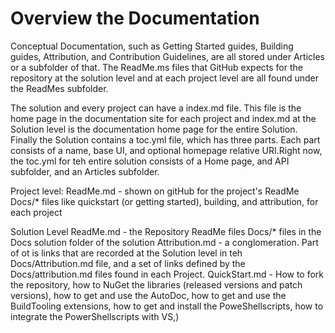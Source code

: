 # Overview the Documentation
Conceptual Documentation, such as Getting Started guides, Building guides, Attribution, and Contribution Guidelines, are all stored under Articles or a subfolder of that.
The ReadMe.ms files that GitHub expects for the repository at the solution level and at each project level are all found under the ReadMes subfolder.

The solution and every project can have a index.md file. This file is the home page in the documentation site for each project and index.md at the Solution level is the documentation home page for the entire Solution. Finally the Solution contains a toc.yml file, which has three parts. Each part consists of a name, base UI, and optional homepage relative URI.Right now, the toc.yml for teh entire solution consists of a Home page, and API subfolder, and an Articles subfolder.
 
Project level:
ReadMe.md - shown on gitHub for the project's ReadMe
Docs/* files like quickstart (or getting started), building, and attribution, for each project

Solution Level
ReadMe.md - the Repository ReadMe files
Docs/* files in the Docs solution folder of the solution
Attribution.md - a conglomeration. Part of ot is links that are recorded at the Solution level in teh Docs/Attribution.md file, and a set of links defined by the Docs/attribution.md files found in each Project.
QuickStart.md - How to fork the repository, how to NuGet the libraries (released versions and patch versions), how to get and use the AutoDoc, how to get and use the BuildTooling extensions, how to get and install the PoweShellscripts, how to integrate the PowerShellscripts with VS,)